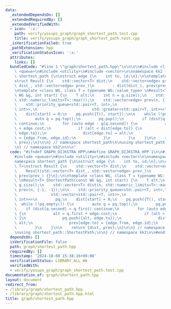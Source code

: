 ```yaml
---
data:
  _extendedDependsOn: []
  _extendedRequiredBy: []
  _extendedVerifiedWith:
  - icon: ':x:'
    path: verify/yosupo_graph/graph_shortest_path.test.cpp
    title: verify/yosupo_graph/graph_shortest_path.test.cpp
  _isVerificationFailed: true
  _pathExtension: hpp
  _verificationStatusIcon: ':x:'
  attributes:
    links: []
  bundledCode: "#line 1 \"graph/shortest_path.hpp\"\n\n\n\n#include <limits>\n#include\
    \ <queue>\n#include <utility>\n#include <vector>\n\nnamespace kk2 {\n\nnamespace\
    \ shortest_path {\n\nstruct edge {\n    int to, id;\n};\n\ntemplate <class T>\n\
    struct Result {\n    std::vector<T> dist;\n    std::vector<edge> prev;\n    Result(std::vector<T>\
    \ dist_, std::vector<edge> prev_)\n        : dist(dist_), prev(prev_) {}\n};\n\
    \ntemplate <class WG, class T = typename WG::value_type> \nResult<T> ShortestPath(const\
    \ WG &g, int start) {\n    T alt;\n    int n = g.size();\n    std::vector<T> dist(n,\
    \ std::numeric_limits<T>::max());\n    std::vector<edge> prev(n, {-1, -1});\n\n\
    \    std::priority_queue<std::pair<T, int>,\n                        std::vector<std::pair<T,\
    \ int>>,\n                        std::greater<std::pair<T, int>>>\n        pq;\n\
    \    dist[start] = 0;\n    pq.push({T(), start});\n\n    while (!pq.empty()) {\n\
    \        auto q = pq.top();\n        pq.pop();\n        if (dist[q.second] < q.first)\
    \ continue;\n        for (auto edge : g[q.second]) {\n            alt = q.first\
    \ + edge.cost;\n            if (alt < dist[edge.to]) {\n                pq.push({alt,\
    \ edge.to});\n                dist[edge.to] = alt;\n                prev[edge.to]\
    \ = {edge.from, edge.id};\n            }\n        }\n    }\n\n    return {dist,\
    \ prev};\n}\n\n} // namespace shortest_path\n\nusing shortest_path::ShortestPath;\n\
    \n} // namespace kk2\n\n\n"
  code: "#ifndef GRAPH_DIJKSTRA_HPP\n#define GRAPH_DIJKSTRA_HPP 1\n\n#include <limits>\n\
    #include <queue>\n#include <utility>\n#include <vector>\n\nnamespace kk2 {\n\n\
    namespace shortest_path {\n\nstruct edge {\n    int to, id;\n};\n\ntemplate <class\
    \ T>\nstruct Result {\n    std::vector<T> dist;\n    std::vector<edge> prev;\n\
    \    Result(std::vector<T> dist_, std::vector<edge> prev_)\n        : dist(dist_),\
    \ prev(prev_) {}\n};\n\ntemplate <class WG, class T = typename WG::value_type>\
    \ \nResult<T> ShortestPath(const WG &g, int start) {\n    T alt;\n    int n =\
    \ g.size();\n    std::vector<T> dist(n, std::numeric_limits<T>::max());\n    std::vector<edge>\
    \ prev(n, {-1, -1});\n\n    std::priority_queue<std::pair<T, int>,\n         \
    \               std::vector<std::pair<T, int>>,\n                        std::greater<std::pair<T,\
    \ int>>>\n        pq;\n    dist[start] = 0;\n    pq.push({T(), start});\n\n  \
    \  while (!pq.empty()) {\n        auto q = pq.top();\n        pq.pop();\n    \
    \    if (dist[q.second] < q.first) continue;\n        for (auto edge : g[q.second])\
    \ {\n            alt = q.first + edge.cost;\n            if (alt < dist[edge.to])\
    \ {\n                pq.push({alt, edge.to});\n                dist[edge.to] =\
    \ alt;\n                prev[edge.to] = {edge.from, edge.id};\n            }\n\
    \        }\n    }\n\n    return {dist, prev};\n}\n\n} // namespace shortest_path\n\
    \nusing shortest_path::ShortestPath;\n\n} // namespace kk2\n\n#endif // GRAPH_DIJKSTRA_HPP\n"
  dependsOn: []
  isVerificationFile: false
  path: graph/shortest_path.hpp
  requiredBy: []
  timestamp: '2024-10-08 15:38:16+09:00'
  verificationStatus: LIBRARY_ALL_WA
  verifiedWith:
  - verify/yosupo_graph/graph_shortest_path.test.cpp
documentation_of: graph/shortest_path.hpp
layout: document
redirect_from:
- /library/graph/shortest_path.hpp
- /library/graph/shortest_path.hpp.html
title: graph/shortest_path.hpp
---
```

